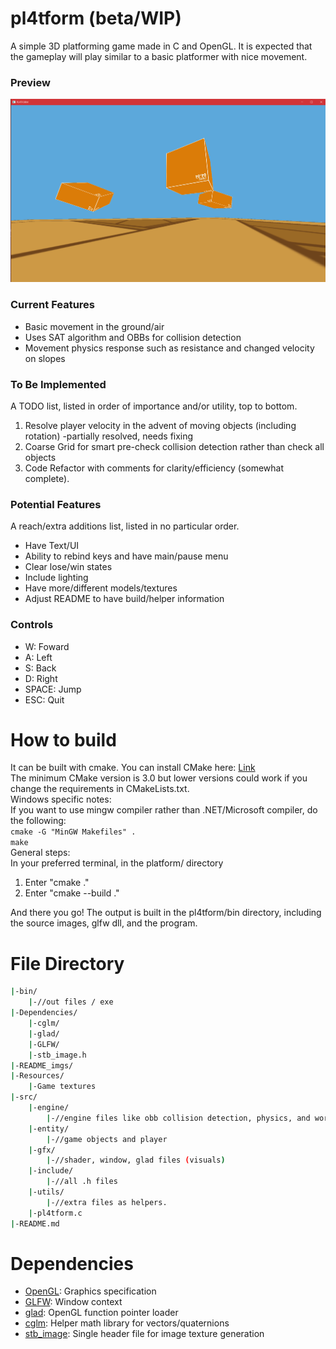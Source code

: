 # pl4tform (beta/WIP)

A simple 3D platforming game made in C and OpenGL. It is expected that the gameplay will play similar to a basic platformer with nice movement.

### Preview

![thumbnail](README_imgs/game_beta_movingObjs.png)

### Current Features
- Basic movement in the ground/air
- Uses SAT algorithm and OBBs for collision detection
- Movement physics response such as resistance and changed velocity on slopes

### To Be Implemented
A TODO list, listed in order of importance and/or utility, top to bottom.
1. Resolve player velocity in the advent of moving objects (including rotation) -partially resolved, needs fixing
2. Coarse Grid for smart pre-check collision detection rather than check all objects
3. Code Refactor with comments for clarity/efficiency (somewhat complete).

### Potential Features
A reach/extra additions list, listed in no particular order.
- Have Text/UI
- Ability to rebind keys and have main/pause menu
- Clear lose/win states
- Include lighting
- Have more/different models/textures
- Adjust README to have build/helper information

### Controls
- W: Foward
- A: Left
- S: Back
- D: Right
- SPACE: Jump
- ESC: Quit

# How to build
It can be built with cmake. You can install CMake here: [Link](https://cmake.org/install/)\
The minimum CMake version is 3.0 but lower versions could work if you change the requirements in CMakeLists.txt.\
Windows specific notes:\
If you want to use mingw compiler rather than .NET/Microsoft compiler, do the following:\
```cmake -G "MinGW Makefiles" .```\
```make```\
General steps:\
In your preferred terminal, in the platform/ directory
1. Enter "cmake ."
2. Enter "cmake --build ."

And there you go! The output is built in the pl4tform/bin directory, including the source images, glfw dll, and the program.

# File Directory
```bash
|-bin/
	|-//out files / exe
|-Dependencies/
	|-cglm/
	|-glad/
	|-GLFW/
	|-stb_image.h
|-README_imgs/
|-Resources/
	|-Game textures
|-src/
	|-engine/
		|-//engine files like obb collision detection, physics, and world
	|-entity/
		|-//game objects and player
	|-gfx/
		|-//shader, window, glad files (visuals)
	|-include/
		|-//all .h files
	|-utils/
		|-//extra files as helpers.
	|-pl4tform.c
|-README.md
```

# Dependencies
- [OpenGL](https://www.opengl.org/): Graphics specification
- [GLFW](https://github.com/glfw/glfw): Window context
- [glad](https://github.com/Dav1dde/glad): OpenGL function pointer loader
- [cglm](https://github.com/recp/cglm): Helper math library for vectors/quaternions
- [stb_image](https://github.com/nothings/stb/blob/master/stb_image.h): Single header file for image texture generation

